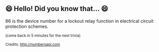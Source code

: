 ## 😄 Hello! Did you know that... 😄
86 is the device number for a lockout relay function in electrical circuit protection schemes.

<sup>(come back in 5 minutes for the next trivia)</sup>


<sup>Credits: http://numbersapi.com</sup>
